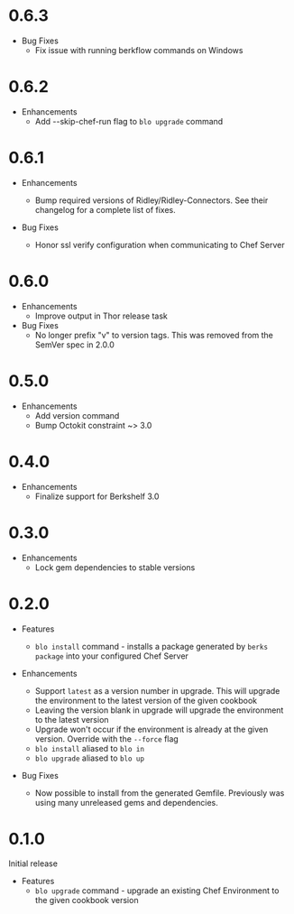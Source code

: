 # 0.6.3

* Bug Fixes
  * Fix issue with running berkflow commands on Windows

# 0.6.2

* Enhancements
  * Add --skip-chef-run flag to `blo upgrade` command

# 0.6.1

* Enhancements
  * Bump required versions of Ridley/Ridley-Connectors. See their changelog for a complete list of fixes.

* Bug Fixes
  * Honor ssl verify configuration when communicating to Chef Server

# 0.6.0

* Enhancements
  * Improve output in Thor release task
* Bug Fixes
  * No longer prefix "v" to version tags. This was removed from the SemVer spec in 2.0.0

# 0.5.0

* Enhancements
  * Add version command
  * Bump Octokit constraint ~> 3.0

# 0.4.0

* Enhancements
  * Finalize support for Berkshelf 3.0

# 0.3.0

* Enhancements
  * Lock gem dependencies to stable versions

# 0.2.0

* Features
  * `blo install` command - installs a package generated by `berks package` into your configured Chef Server

* Enhancements
  * Support `latest` as a version number in upgrade. This will upgrade the environment to the latest version of the given cookbook
  * Leaving the version blank in upgrade will upgrade the environment to the latest version
  * Upgrade won't occur if the environment is already at the given version. Override with the `--force` flag
  * `blo install` aliased to `blo in`
  * `blo upgrade` aliased to `blo up`

* Bug Fixes
  * Now possible to install from the generated Gemfile. Previously was using many unreleased gems and dependencies.

# 0.1.0

Initial release

* Features
  * `blo upgrade` command - upgrade an existing Chef Environment to the given cookbook version
